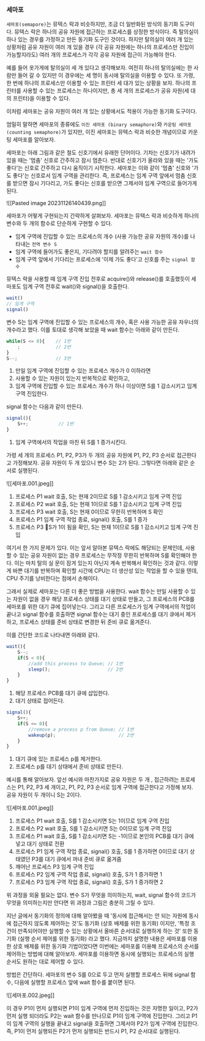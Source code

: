 ### 세마포
`세마포(semapore)`는 뮤텍스 락과 비슷하지만, 조금 더 일반화된 방식의 동기화 도구이다. 뮤텍스 락은 하나의 공유 자원에 접근하는 프로세스를 상정한 방식이다. 즉 탈의실이 하나 있는 경우를 가정하고 만든 동기화 도구인 것이다. 하지만 탈의실이 여러 개 있는 상황처럼 공유 자원이 여러 개 있을 경우 (각 공유 자원에는 하나의 프로세스만 진입이 가능할지라도) 여러 개의 프로세스가 각각 공유 자원에 접근이 가능해야 한다.

예를 들어 옷가게에 탈의실이 세 개 있다고 생각해보자. 여전히 하나의 탈의실에는 한 사람만 들어 갈 수 있지만 이 경우에는 세 명이 동시에 탈의실을 이용할 수 있다. 또 가령, 한 번에 하나의 프로세스만 이용할 수 있는 프린터 세 대가 있는 상황을 보자. 하나의 프린터를 사용할 수 있는 프로세스는 하나이지만, 총 세 개의 프로세스가 공유 자원(세 대의 프린터)을 이용할 수 있다.

이처럼 세마포는 공유 자원이 여러 개 있는 상황에서도 적용이 가능한 동기화 도구이다.

엄밀히 말하면 세마포의 종류에도 `이진 세마포 (binary semaphore)`와 `카운팅 세마포(counting semaphore)`가 있지만, 이진 세마포는 뮤텍스 락과 비슷한 개념이므로 카운팅 세마포를 알아보자.

세마포는 아래 그림과 같은 철도 신호기에서 유래한 단어이다. 기차는 신호기가 내려가 있을 때는 '멈춤' 신호로 간주하고 잠시 멈춘다. 반대로 신호기가 올라와 있을 때는 '가도 좋다'는 신호로 간주하고 다시 움직이기 시작한다. 세마포는 이와 같이 '멈춤' 신호와 '가도 좋다'는 신호로서 임계 구역을 관리한다. 즉, 프로세스는 임계 구역 앞에서 멈춤 신호를 받으면 잠시 기다리고, 가도 좋다는 신호를 받으면 그제서야 임계 구역으로 들어가게 된다.

![[Pasted image 20231126140439.png]]

세마포가 어떻게 구현되는지 간략하게 살펴보자. 세마포는 뮤텍스 락과 비슷하게 하나의 변수와 두 개의 함수로 단순하게 구현할 수 있다.

- 임계 구역에 진입할 수 있는 프로세스의 개수 (사용 가능한 공유 자원의 개수)를 나타내는 `전역 변수 S`
- 임계 구역에 들어가도 좋은지, 기다려야 할지를 알려주는 `wait 함수`
- 임계 구역 앞에서 기다리는 프로세스에 '이제 가도 좋다'고 신호를 주는 `signal 함수`

뮤텍스 락을 사용할 때 임계 구역 진입 전후로 acquire()와 release()를 호출했듯이 세마포도 임계 구역 전후로 wait()와 signal()을 호출한다.

```js
wait()
// 임계 구역
signal()
```

변수 S는 임계 구역에 진입할 수 있는 프로세스의 개수, 혹은 사용 가능한 공유 자우너의 개수라고 했다. 이를 토대로 생각해 보았을 때 wait 함수는 아래와 같이 만든다.

```js
while(S <= 0){    // 1번
	;             // 2번
}
S--;              // 3번
```

1. 만일 임계 구역에 진입할 수 있는 프로세스 개수가 0 이하라면
2. 사용할 수 있는 자원이 있는지 반복적으로 확인하고,
3. 임계 구역에 진입할 수 있는 프로세스 개수가 하나 이상이면 S를 1 감소시키고 임계 구역 진입한다.

signal 함수는 다음과 같이 만든다.

```js
signal(){
	S++;           // 1번
}
```

1. 임계 구역에서의 작업을 마친 뒤 S를 1 증가시킨다.

가령 세 개의 프로세스 P1, P2, P3가 두 개의 공유 자원에 P1, P2, P3 순서로 접근한다고 가정해보자. 공유 자원이 두 개 있으니 변수 S는 2가 된다. 그렇다면 아래와 같은 순서로 실행된다.

![[세마포.001.jpeg]]

1. 프로세스 P1 wait 호출, S는 현재 2이므로 S를 1 감소시키고 임계 구역 진입
2. 프로세스 P2 wait 호출, S는 현재 1이므로 S를 1 감소시키고 임계 구역 진입
3. 프로세스 P3 wait 호출, S는 현재 0이므로 무한히 반복하며 S 확인
4. 프로세스 P1 임계 구역 작업 종료, signal() 호출, S를 1 증가
5. 프로세스 P3 S가 1이 됨을 확인, S는 현재 1이므로 S를 1 감소시키고 임계 구역 진입

여기서 한 가지 문제가 있다. 이는 앞서 알아본 뮤텍스 락에도 해당되는 문제인데, 사용할 수 있는 공유 자원이 없는 경우 프로세스는 무작정 무한히 반복하며 S를 확인해야 한다. 이는 마치 탈의 실 문이 잠겨 있는지 아닌지 계속 반복해서 확인하는 것과 같다. 이렇게 바쁜 대기를 반복하며 확인할 시간에 CPU는 더 생산성 있는 작업을 할 수 있을 텐데, CPU 주기를 낭비한다는 점에서 손해이다.

그래서 실제로 세마포는 다른 더 좋은 방법을 사용한다. wait 함수는 만일 사용할 수 있는 자원이 없을 경우 해당 프로세스 상태를 대기 상태로 만들고, 그 프로세스의 PCB를 세마포를 위한 대기 큐에 집어넣는다. 그리고 다른 프로세스가 임계 구역에서의 작업이 끝나고 signal 함수를 호출하면 signal 함수는 대기 중인 프로세스를 대기 큐에서 제거하고, 프로세스 상태를 준비 상태로 변경한 뒤 준비 큐로 옮겨준다.

이를 간단한 코드로 나타내면 아래와 같다.

```js
wait(){
	S--;
	if(S < 0){
		//add this process to Queue; // 1번
		sleep();                     // 2번
	}
}
```

1. 해당 프로세스 PCB를 대기 큐에 삽입한다.
2. 대기 상태로 접어든다.

```js
signal(){
	S++;
	if(S <= 0){
		//remove a process p from Queue; // 1번
		wakeup(p);                       // 2번
	}
}
```

1. 대기 큐에 있는 프로세스 p를 제거한다.
2. 프로세스 p를 대기 상태에서 준비 상태로 만든다.

예시를 통해 알아보자. 앞선 예시와 마찬가지로 공유 자원은 두 개 , 접근하려는 프로세스는 P1, P2, P3 세 개이고, P1, P2, P3 순서로 임계 구역에 접근한다고 가정해 보자. 공유 자원이 두 개이니 S는 2이다.

![[세마포.001.jpeg]]

1. 프로세스 P1 wait 호출, S를 1 감소시키면 S는 1이므로 임계 구역 진입
2. 프로세스 P2 wait 호출, S를 1 감소시키면 S는 0이므로 임계 구역 진입
3. 프로세스 P1 wait 호출, S를 1 감소시키면 S는 -1이므로 본인의 PCB를 대기 큐에 넣고 대기 상태로 전환
4. 프로세스 P1 임계 구역 작업 종료, signal() 호출, S를 1 증가하면 0이므로 대기 상태였던 P3를 대기 큐에서 꺼내 준비 큐로 옮겨줌
5. 깨어난 프로세스 P3 임계 구역 진입
6. 프로세스 P2 임계 구역 작업 종료, signal() 호출, S가 1 증가하면 1
7. 프로세스 P3 임계 구역 작업 종료, signal() 호출, S가 1 증가하면 2

위 과정을 외울 필요는 없다. 변수 S가 무엇을 의미하는지, wait, signal 함수의 코드가 무엇을 의미하는지만 안다면 위 과정과 그림은 충분히 그릴 수 있다.

지난 글에서 동기화의 정의에 대해 알아봤을 때 '동시에 접근해서는 안 되는 자원에 동시에 접근하지 않도록 제어하는 것'도 동기화 (상호 배제를 위한 동기화) 이지만, '특정 조건이 만족되어야만 실행할 수 있는 상황에서 올바른 순서대로 실행하게 하는 것' 또한 동기화 (실행 순서 제어를 위한 동기화) 라고 했다. 지금까지 설명한 내용은 세마포를 이용한 상호 배제를 위한 동기화 기법이었다면 이번에는 세마포를 이용해 프로세스의 순서를 제어하는 방법에 대해 알아보자. 세마포를 이용하면 동시에 실행되는 프로세스의 실행 순서도 원하는 대로 제어할 수 있다.

방법은 간단하다. 세마포의 변수 S를 0으로 두고 먼저 실행할 프로세스 뒤에 signal 함수, 다음에 실행할 프로세스 앞에 wait 함수를 붙이면 된다.

![[세마포.002.jpeg]]

이 경우 P1이 먼저 실행되면 P1이 임계 구역에 먼저 진입하는 것은 자명한 일이고, P2가 먼저 실행 되더라도 P2는 wait 함수를 만나므로 P1이 임계 구역에 진입한다. 그리고 P1이 임계 구역의 실행을 끝내고 signal을 호출하면 그제서야 P2가 임계 구역에 진입한다. 즉, P1이 먼저 실행되든 P2가 먼저 실행되든 반드시 P1, P2 순서대로 실행된다.